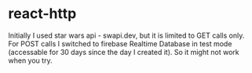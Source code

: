 # react-http

Initially I used star wars api - swapi.dev, but it is limited to GET calls only. 
For POST calls I switched to firebase Realtime Database in test mode (accessable for 30 days since the day I created it). So it might not work when you try.
